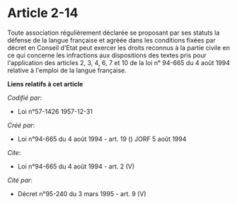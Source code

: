 # Article 2-14

Toute association régulièrement déclarée se proposant par ses statuts la défense de la langue française et agréée dans les
conditions fixées par décret en Conseil d'Etat peut exercer les droits reconnus à la partie civile en ce qui concerne les
infractions aux dispositions des textes pris pour l'application des articles 2, 3, 4, 6, 7 et 10 de la loi n° 94-665 du 4
août 1994 relative à l'emploi de la langue française.

**Liens relatifs à cet article**

_Codifié par_:

  - Loi n°57-1426 1957-12-31

_Créé par_:

  - Loi n°94-665 du 4 août 1994 - art. 19 () JORF 5 août 1994

_Cite_:

  - Loi n°94-665 du 4 août 1994 - art. 2 (V)

_Cité par_:

  - Décret n°95-240 du 3 mars 1995 - art. 9 (V)
